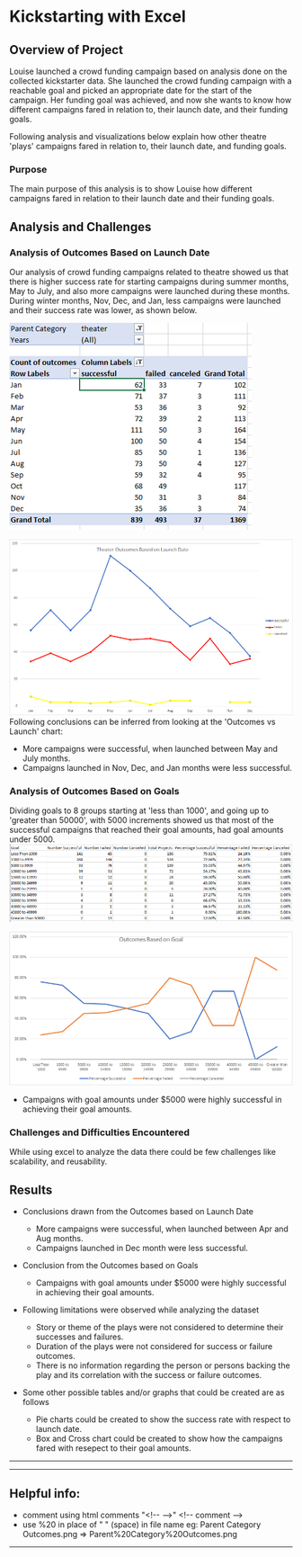 # Kickstarting with Excel

## Overview of Project
Louise launched a crowd funding campaign based on analysis done on the collected kickstarter data. She launched the crowd funding campaign with a reachable goal and picked an appropriate date for the start of the campaign. Her funding goal was achieved, and now she wants to know how different campaigns fared in relation to, their launch date, and their funding goals. 

Following analysis and visualizations below explain how other theatre 'plays' campaigns fared in relation to, their launch date, and funding goals.


### Purpose
The main purpose of this analysis is to show Louise how different campaigns fared in relation to their launch date and their funding goals.
 
## Analysis and Challenges

### Analysis of Outcomes Based on Launch Date
Our analysis of crowd funding campaigns related to theatre showed us that there is higher success rate for starting campaigns during summer months, May to July, and also more campaigns were launched during these months. During winter months, Nov, Dec, and Jan, less campaigns were launched and their success rate was lower, as shown below.

![](./resources/Theatre_outcomes_raw_data.PNG)

![](./resources/Theater_Outcomes_vs_Launch.png)
Following conclusions can be inferred from looking at the 'Outcomes vs Launch' chart:
- More campaigns were successful, when launched between May and July months.
- Campaigns launched in Nov, Dec, and Jan months were less successful.


### Analysis of Outcomes Based on Goals
Dividing goals to 8 groups starting at 'less than 1000', and going up to 'greater than 50000', with 5000 increments showed us that most of the successful campaigns that reached their goal amounts, had goal amounts under 5000.
![](./resources/Outcomes_vs_Goals_data.png)

![](./resources/Outcomes_vs_Goals.png)
- Campaigns with goal amounts under $5000 were highly successful in achieving their goal amounts.


### Challenges and Difficulties Encountered

While using excel to analyze the data there could be few challenges like scalability, and reusability. 


## Results

- Conclusions drawn from the Outcomes based on Launch Date
  - More campaigns were successful, when launched between Apr and Aug months.
  - Campaigns launched in Dec month were less successful.

- Conclusion from the Outcomes based on Goals
  - Campaigns with goal amounts under $5000 were highly successful in achieving their goal amounts.
  
- Following limitations were observed while analyzing the dataset
  - Story or theme of the plays were not considered to determine their successes and failures.
  - Duration of the plays were not considered for success or failure outcomes.
  - There is no information regarding the person or persons backing the play and its correlation with the success or failure outcomes.
    
- Some other possible tables and/or graphs that could be created are as follows 
  - Pie charts could be created to show the success rate with respect to launch date.
  - Box and Cross chart could be created to show how the campaigns fared with resepect to their goal amounts.

---





---
## Helpful info:
- comment using html comments "\<!-- --\>" \<!-- comment --\>
- use %20 in place of " " (space) in file name eg: Parent Category Outcomes.png => Parent%20Category%20Outcomes.png
---
